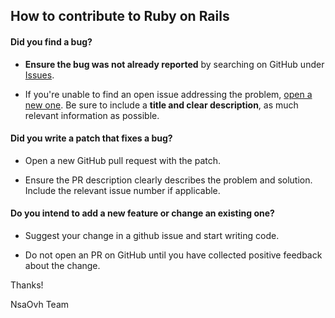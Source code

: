## How to contribute to Ruby on Rails

#### **Did you find a bug?**

* **Ensure the bug was not already reported** by searching on GitHub under [Issues](https://github.com/nsaovh/rcgp/issues).

* If you're unable to find an open issue addressing the problem, [open a new one](https://github.com/nsaovh/rcgp/issues/new). Be sure to include a **title and clear description**, as much relevant information as possible.

#### **Did you write a patch that fixes a bug?**

* Open a new GitHub pull request with the patch.

* Ensure the PR description clearly describes the problem and solution. Include the relevant issue number if applicable.

#### **Do you intend to add a new feature or change an existing one?**

* Suggest your change in a github issue and start writing code.

* Do not open an PR on GitHub until you have collected positive feedback about the change.

Thanks!

NsaOvh Team
